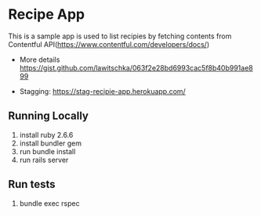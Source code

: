 # Recipe App

This is a sample app is used to list recipies by fetching contents from Contentful API(https://www.contentful.com/developers/docs/)

* More details https://gist.github.com/lawitschka/063f2e28bd6993cac5f8b40b991ae899

* Stagging: https://stag-recipie-app.herokuapp.com/


## Running Locally
1. install ruby 2.6.6
2. install bundler gem
3. run bundle install
4. run rails server

## Run tests
1. bundle exec rspec